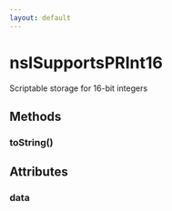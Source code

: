 ```yaml
---
layout: default
---
```


# nsISupportsPRInt16 #
  
Scriptable storage for 16-bit integers  
  

## Methods ##

### toString() ###

## Attributes ##

### data ###
